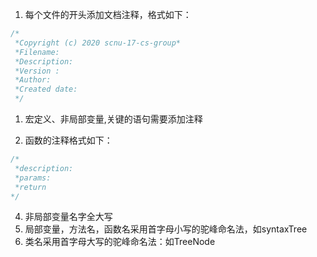 1. 每个文件的开头添加文档注释，格式如下：
``` c++
/*
 *Copyright (c) 2020 scnu-17-cs-group*
 *Filename: 
 *Description:
 *Version :
 *Author: 
 *Created date:
 */
```
1. 宏定义、非局部变量,关键的语句需要添加注释

2. 函数的注释格式如下：
``` c++
/*
 *description:
 *params:
 *return
*/
```
4. 非局部变量名字全大写
5. 局部变量，方法名，函数名采用首字母小写的驼峰命名法，如syntaxTree
6. 类名采用首字母大写的驼峰命名法：如TreeNode